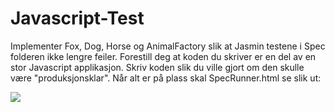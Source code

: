 Javascript-Test
===============

Implementer Fox, Dog, Horse og AnimalFactory slik at Jasmin testene i Spec folderen ikke lengre feiler.
Forestill deg at koden du skriver er en del av en stor Javascript applikasjon. Skriv koden slik du ville gjort om den skulle være "produksjonsklar". 
Når alt er på plass skal SpecRunner.html se slik ut:
<div> 
    <img src="https://raw.github.com/novanet/Javascript-Test/master/Jasmin-tests.PNG" >
</div> 
